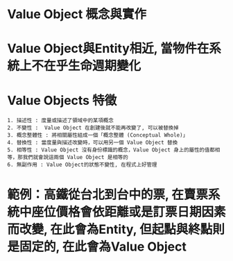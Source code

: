 # Value Object 概念與實作

# Value Object與Entity相近, 當物件在系統上不在乎生命週期變化

# Value Objects 特徵
	1. 描述性 : 度量或描述了領域中的某項概念
	2. 不變性 :  Value Object 在創建後就不能再改變了, 可以被替換掉
	3. 概念整體性 : 將相關屬性組成一個「概念整體 (Conceptual Whole)」
	4. 替換性 : 當度量與描述改變時，可以用另一個 Value Object 替換
	5. 相等性 : Value Object 沒有身份標識的概念，Value Object 身上的屬性的值都相等，那我們就會說這兩個 Value Object 是相等的
	6. 無副作用 : Value Object的狀態不變性, 在程式上好管理

# 範例：高鐵從台北到台中的票, 在賣票系統中座位價格會依距離或是訂票日期因素而改變, 在此會為Entity, 但起點與終點則是固定的, 在此會為Value Object
